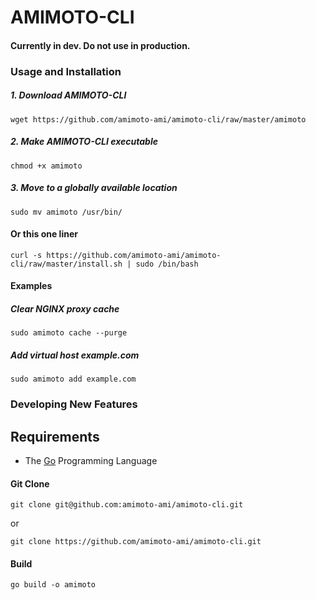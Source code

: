 # AMIMOTO-CLI

#### Currently in dev. Do not use in production.

### Usage and Installation

##### 1. Download AMIMOTO-CLI
`wget https://github.com/amimoto-ami/amimoto-cli/raw/master/amimoto`

##### 2. Make AMIMOTO-CLI executable
`chmod +x amimoto`

##### 3. Move to a globally available location
`sudo mv amimoto /usr/bin/`

#### Or this one liner

```
curl -s https://github.com/amimoto-ami/amimoto-cli/raw/master/install.sh | sudo /bin/bash
```

#### Examples

##### Clear NGINX proxy cache
`sudo amimoto cache --purge`

##### Add virtual host example.com
`sudo amimoto add example.com`

### Developing New Features

## Requirements

- The [Go](https://github.com/golang/go) Programming Language

#### Git Clone

`git clone git@github.com:amimoto-ami/amimoto-cli.git`

or

`git clone https://github.com/amimoto-ami/amimoto-cli.git`

#### Build

`go build -o amimoto`
